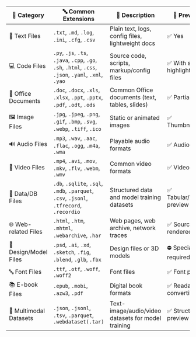 | 📁 Category         | 🔤 Common Extensions                                                                 | 📄 Description                                      | 📌 Previewable     |
|--------------------|--------------------------------------------------------------------------------------|-----------------------------------------------------|--------------------|
| 📝 Text Files       | `.txt`, `.md`, `.log`, `.ini`, `.cfg`, `.csv`                                       | Plain text, logs, config files, lightweight docs    | ✅ Yes              |
| 💻 Code Files       | `.py`, `.js`, `.ts`, `.java`, `.cpp`, `.go`, `.sh`, `.html`, `.css`, `.json`, `.yaml`, `.xml`, `.yao` | Source code, scripts, markup/config files           | ✅ With syntax highlight |
| 📄 Office Documents | `.doc`, `.docx`, `.xls`, `.xlsx`, `.ppt`, `.pptx`, `.pdf`, `.odt`, `.ods`           | Common Office documents (text, tables, slides)      | ✅ Partial preview  |
| 🖼️ Image Files      | `.jpg`, `.jpeg`, `.png`, `.gif`, `.bmp`, `.svg`, `.webp`, `.tiff`, `.ico`           | Static or animated images                           | ✅ Thumbnail/preview |
| 🔊 Audio Files      | `.mp3`, `.wav`, `.aac`, `.flac`, `.ogg`, `.m4a`, `.wma`                              | Playable audio formats                              | ✅ Audio player      |
| 🎥 Video Files      | `.mp4`, `.avi`, `.mov`, `.mkv`, `.flv`, `.webm`, `.wmv`                              | Common video formats                                | ✅ Video player      |
| 🧱 Data/DB Files    | `.db`, `.sqlite`, `.sql`, `.mdb`, `.parquet`, `.csv`, `.jsonl`, `.tfrecord`, `.recordio` | Structured data and model training datasets         | ✅ Tabular/structured preview |
| 🌐 Web-related Files| `.html`, `.htm`, `.mhtml`, `.webarchive`, `.har`                                    | Web pages, web archive, network traces              | ✅ Source or rendered view |
| 🎨 Design/Model Files| `.psd`, `.ai`, `.xd`, `.sketch`, `.fig`, `.blend`, `.glb`, `.fbx`                  | Design files or 3D models                           | ⛔ Special viewer required |
| 🔤 Font Files       | `.ttf`, `.otf`, `.woff`, `.woff2`                                                   | Font files                                          | ✅ Font preview      |
| 📚 E-book Files     | `.epub`, `.mobi`, `.azw3`, `.pdf`                                                   | Digital book formats                                | ✅ Readable or convertible |
| 🔁 Multimodal Datasets| `.json`, `.jsonl`, `.tsv`, `.parquet`, `.webdataset(.tar)`                        | Text-image/audio/video datasets for model training  | ✅ Structured preview |